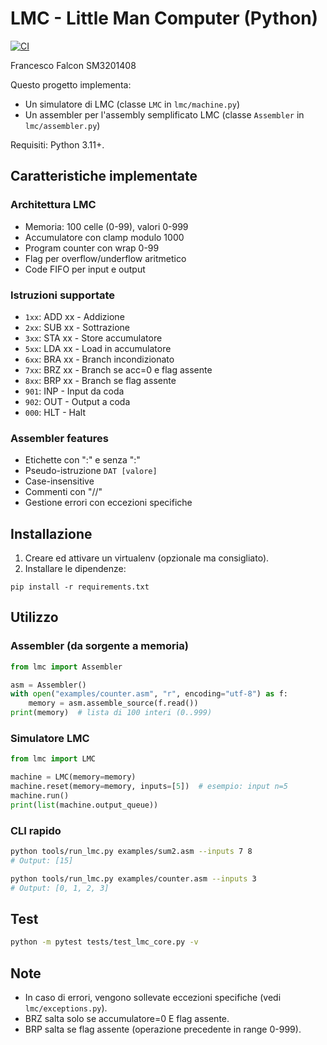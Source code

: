 # LMC - Little Man Computer (Python)
[![CI](https://github.com/FrancescoFalcon/LMC/actions/workflows/ci.yml/badge.svg)](https://github.com/FrancescoFalcon/LMC/actions/workflows/ci.yml)

Francesco Falcon SM3201408 

Questo progetto implementa:
- Un simulatore di LMC (classe `LMC` in `lmc/machine.py`)
- Un assembler per l'assembly semplificato LMC (classe `Assembler` in `lmc/assembler.py`)

Requisiti: Python 3.11+.

## Caratteristiche implementate

### Architettura LMC
- Memoria: 100 celle (0-99), valori 0-999
- Accumulatore con clamp modulo 1000
- Program counter con wrap 0-99
- Flag per overflow/underflow aritmetico
- Code FIFO per input e output

### Istruzioni supportate
- `1xx`: ADD xx - Addizione
- `2xx`: SUB xx - Sottrazione  
- `3xx`: STA xx - Store accumulatore
- `5xx`: LDA xx - Load in accumulatore
- `6xx`: BRA xx - Branch incondizionato
- `7xx`: BRZ xx - Branch se acc=0 e flag assente
- `8xx`: BRP xx - Branch se flag assente
- `901`: INP - Input da coda
- `902`: OUT - Output a coda
- `000`: HLT - Halt

### Assembler features
- Etichette con ":" e senza ":"
- Pseudo-istruzione `DAT [valore]`
- Case-insensitive
- Commenti con "//"
- Gestione errori con eccezioni specifiche

## Installazione

1. Creare ed attivare un virtualenv (opzionale ma consigliato).
2. Installare le dipendenze:

```
pip install -r requirements.txt
```

## Utilizzo

### Assembler (da sorgente a memoria)

```python
from lmc import Assembler

asm = Assembler()
with open("examples/counter.asm", "r", encoding="utf-8") as f:
    memory = asm.assemble_source(f.read())
print(memory)  # lista di 100 interi (0..999)
```

### Simulatore LMC

```python
from lmc import LMC

machine = LMC(memory=memory)
machine.reset(memory=memory, inputs=[5])  # esempio: input n=5
machine.run()
print(list(machine.output_queue))
```

### CLI rapido

```bash
python tools/run_lmc.py examples/sum2.asm --inputs 7 8
# Output: [15]

python tools/run_lmc.py examples/counter.asm --inputs 3  
# Output: [0, 1, 2, 3]
```

## Test

```bash
python -m pytest tests/test_lmc_core.py -v
```

## Note

- In caso di errori, vengono sollevate eccezioni specifiche (vedi `lmc/exceptions.py`).
- BRZ salta solo se accumulatore=0 E flag assente.
- BRP salta se flag assente (operazione precedente in range 0-999).
